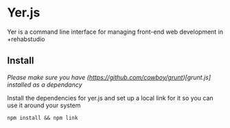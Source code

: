 Yer.js
======

Yer is a command line interface for managing front-end web development in +rehabstudio

Install
-------

*Please make sure you have (https://github.com/cowboy/grunt)[grunt.js] installed as a dependancy*

Install the dependencies for yer.js and set up a local link for it so you can use it around your system

	npm install && npm link

